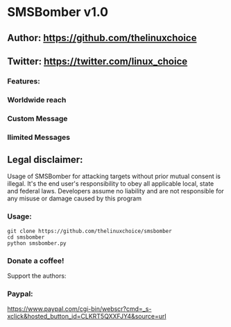 # SMSBomber v1.0
## Author: https://github.com/thelinuxchoice
## Twitter: https://twitter.com/linux_choice
### Features:
### Worldwide reach
### Custom Message
### Ilimited Messages

## Legal disclaimer:

Usage of SMSBomber for attacking targets without prior mutual consent is illegal. It's the end user's responsibility to obey all applicable local, state and federal laws. Developers assume no liability and are not responsible for any misuse or damage caused by this program 

### Usage:
```
git clone https://github.com/thelinuxchoice/smsbomber
cd smsbomber
python smsbomber.py
```

### Donate a coffee!
Support the authors:
### Paypal:
https://www.paypal.com/cgi-bin/webscr?cmd=_s-xclick&hosted_button_id=CLKRT5QXXFJY4&source=url
